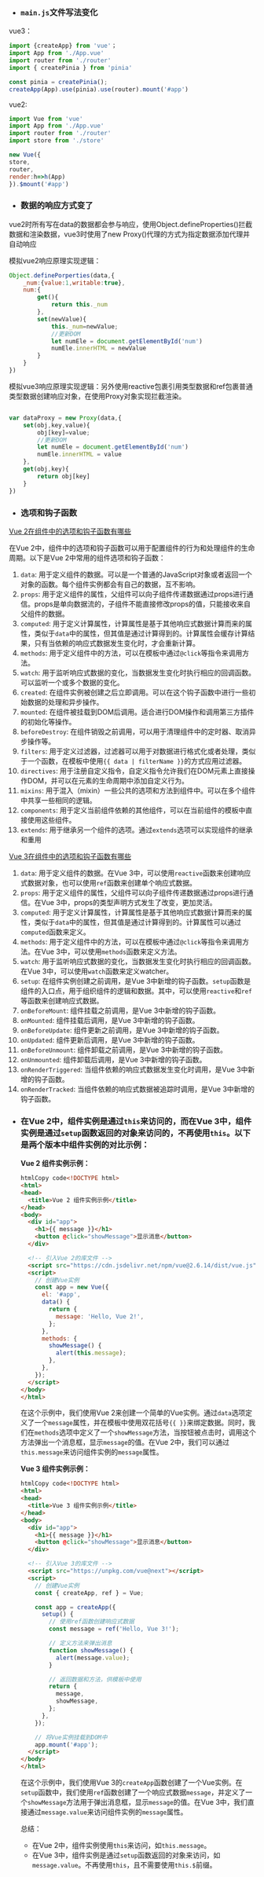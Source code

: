 * ### `main.js`文件写法变化

vue3：

```js
import {createApp} from 'vue'；
import App from './App.vue'
import router from './router'
import { createPinia } from 'pinia'

const pinia = createPinia();
createApp(App).use(pinia).use(router).mount('#app')
```

vue2:

```js
import Vue from 'vue'
import App from './App.vue'
import router from './router'
import store from './store'

new Vue({
store,
router,
render:h=>h(App)
}).$mount('#app')
```

* ### 数据的响应方式变了

vue2时所有写在data的数据都会参与响应，使用Object.defineProperties()拦截数据和渲染数据，vue3时使用了new Proxy()代理的方式为指定数据添加代理并自动响应

模拟vue2响应原理实现逻辑：

```js
Object.definePorperties(data,{
    _num:{value:1,writable:true},
    num:{
        get(){
            return this._num
        },
        set(newValue){
            this._num=newValue;
            //更新DOM
            let numEle = document.getElementById('num')
            numEle.innerHTML = newValue
        }
    }
})
```

模拟vue3响应原理实现逻辑：另外使用reactive包裹引用类型数据和ref包裹普通类型数据创建响应对象，在使用Proxy对象实现拦截渲染。

```js

var dataProxy = new Proxy(data,{
    set(obj,key,value){
        obj[key]=value;
        //更新DOM
        let numEle = document.getElementById('num')
        numEle.innerHTML = value
    },
    get(obj,key){
        return obj[key]
    }
})
```

* ### 选项和钩子函数

<u>Vue 2在组件中的选项和钩子函数有哪些</u>

在Vue 2中，组件中的选项和钩子函数可以用于配置组件的行为和处理组件的生命周期。以下是Vue 2中常用的组件选项和钩子函数：

1. `data`: 用于定义组件的数据。可以是一个普通的JavaScript对象或者返回一个对象的函数。每个组件实例都会有自己的数据，互不影响。
2. `props`: 用于定义组件的属性，父组件可以向子组件传递数据通过props进行通信。props是单向数据流的，子组件不能直接修改props的值，只能接收来自父组件的数据。
3. `computed`: 用于定义计算属性，计算属性是基于其他响应式数据计算而来的属性，类似于`data`中的属性，但其值是通过计算得到的。计算属性会缓存计算结果，只有当依赖的响应式数据发生变化时，才会重新计算。
4. `methods`: 用于定义组件中的方法，可以在模板中通过`@click`等指令来调用方法。
5. `watch`: 用于监听响应式数据的变化，当数据发生变化时执行相应的回调函数。可以监听一个或多个数据的变化。
6. `created`: 在组件实例被创建之后立即调用。可以在这个钩子函数中进行一些初始数据的处理和异步操作。
7. `mounted`: 在组件被挂载到DOM后调用。适合进行DOM操作和调用第三方插件的初始化等操作。
8. `beforeDestroy`: 在组件销毁之前调用，可以用于清理组件中的定时器、取消异步操作等。
9. `filters`: 用于定义过滤器，过滤器可以用于对数据进行格式化或者处理，类似于一个函数，在模板中使用`{{ data | filterName }}`的方式应用过滤器。
10. `directives`: 用于注册自定义指令，自定义指令允许我们在DOM元素上直接操作DOM，并可以在元素的生命周期中添加自定义行为。
11. `mixins`: 用于混入（mixin）一些公共的选项和方法到组件中。可以在多个组件中共享一些相同的逻辑。
12. `components`: 用于定义当前组件依赖的其他组件，可以在当前组件的模板中直接使用这些组件。
13. `extends`: 用于继承另一个组件的选项。通过`extends`选项可以实现组件的继承和重用



<u>Vue 3在组件中的选项和钩子函数有哪些</u>

1. `data`: 用于定义组件的数据。在Vue 3中，可以使用`reactive`函数来创建响应式数据对象，也可以使用`ref`函数来创建单个响应式数据。
2. `props`: 用于定义组件的属性，父组件可以向子组件传递数据通过props进行通信。在Vue 3中，props的类型声明方式发生了改变，更加灵活。
3. `computed`: 用于定义计算属性，计算属性是基于其他响应式数据计算而来的属性，类似于`data`中的属性，但其值是通过计算得到的。计算属性可以通过`computed`函数来定义。
4. `methods`: 用于定义组件中的方法，可以在模板中通过`@click`等指令来调用方法。在Vue 3中，可以使用`methods`函数来定义方法。
5. `watch`: 用于监听响应式数据的变化，当数据发生变化时执行相应的回调函数。在Vue 3中，可以使用`watch`函数来定义watcher。
6. `setup`: 在组件实例创建之前调用，是Vue 3中新增的钩子函数。`setup`函数是组件的入口点，用于组织组件的逻辑和数据。其中，可以使用`reactive`和`ref`等函数来创建响应式数据。
7. `onBeforeMount`: 组件挂载之前调用，是Vue 3中新增的钩子函数。
8. `onMounted`: 组件挂载后调用，是Vue 3中新增的钩子函数。
9. `onBeforeUpdate`: 组件更新之前调用，是Vue 3中新增的钩子函数。
10. `onUpdated`: 组件更新后调用，是Vue 3中新增的钩子函数。
11. `onBeforeUnmount`: 组件卸载之前调用，是Vue 3中新增的钩子函数。
12. `onUnmounted`: 组件卸载后调用，是Vue 3中新增的钩子函数。
13. `onRenderTriggered`: 当组件依赖的响应式数据发生变化时调用，是Vue 3中新增的钩子函数。
14. `onRenderTracked`: 当组件依赖的响应式数据被追踪时调用，是Vue 3中新增的钩子函数。

* ### 在Vue 2中，组件实例是通过`this`来访问的，而在Vue 3中，组件实例是通过`setup`函数返回的对象来访问的，不再使用`this`。以下是两个版本中组件实例的对比示例：

  **Vue 2 组件实例示例：**

  ```html
  htmlCopy code<!DOCTYPE html>
  <html>
  <head>
    <title>Vue 2 组件实例示例</title>
  </head>
  <body>
    <div id="app">
      <h1>{{ message }}</h1>
      <button @click="showMessage">显示消息</button>
    </div>
  
    <!-- 引入Vue 2的库文件 -->
    <script src="https://cdn.jsdelivr.net/npm/vue@2.6.14/dist/vue.js"></script>
    <script>
      // 创建Vue实例
      const app = new Vue({
        el: '#app',
        data() {
          return {
            message: 'Hello, Vue 2!',
          };
        },
        methods: {
          showMessage() {
            alert(this.message);
          },
        },
      });
    </script>
  </body>
  </html>
  ```

  在这个示例中，我们使用Vue 2来创建一个简单的Vue实例。通过`data`选项定义了一个`message`属性，并在模板中使用双花括号`{{ }}`来绑定数据。同时，我们在`methods`选项中定义了一个`showMessage`方法，当按钮被点击时，调用这个方法弹出一个消息框，显示`message`的值。在Vue 2中，我们可以通过`this.message`来访问组件实例的`message`属性。

  **Vue 3 组件实例示例：**

  ```html
  htmlCopy code<!DOCTYPE html>
  <html>
  <head>
    <title>Vue 3 组件实例示例</title>
  </head>
  <body>
    <div id="app">
      <h1>{{ message }}</h1>
      <button @click="showMessage">显示消息</button>
    </div>
  
    <!-- 引入Vue 3的库文件 -->
    <script src="https://unpkg.com/vue@next"></script>
    <script>
      // 创建Vue实例
      const { createApp, ref } = Vue;
  
      const app = createApp({
        setup() {
          // 使用ref函数创建响应式数据
          const message = ref('Hello, Vue 3!');
  
          // 定义方法来弹出消息
          function showMessage() {
            alert(message.value);
          }
  
          // 返回数据和方法，供模板中使用
          return {
            message,
            showMessage,
          };
        },
      });
  
      // 将Vue实例挂载到DOM中
      app.mount('#app');
    </script>
  </body>
  </html>
  ```

  在这个示例中，我们使用Vue 3的`createApp`函数创建了一个Vue实例。在`setup`函数中，我们使用`ref`函数创建了一个响应式数据`message`，并定义了一个`showMessage`方法用于弹出消息框，显示`message`的值。在Vue 3中，我们直接通过`message.value`来访问组件实例的`message`属性。

  总结：

  * 在Vue 2中，组件实例使用`this`来访问，如`this.message`。
  * 在Vue 3中，组件实例是通过`setup`函数返回的对象来访问，如`message.value`。不再使用`this`，且不需要使用`this.$`前缀。